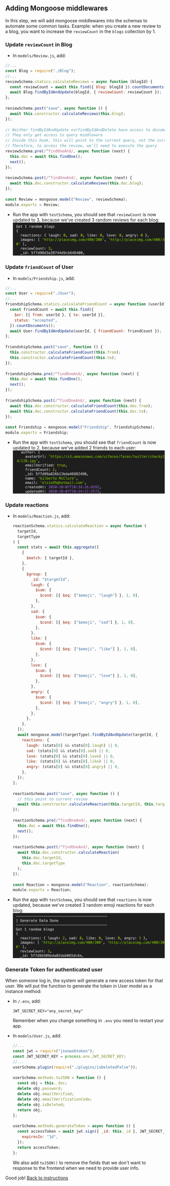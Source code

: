 ## Adding Mongoose middlewares

In this step, we will add mongoose middlewares into the schemas to automate some common tasks. Example: when you create a new review to a blog, you want to increase the `reviewCount` in the `blogs` collection by 1.

### Update `reviewCount` in Blog

- In `models/Review.js`, add:
```javascript
//...
const Blog = require("./Blog");
//...
reviewSchema.statics.calculateReviews = async function (blogId) {
  const reviewCount = await this.find({ blog: blogId }).countDocuments();
  await Blog.findByIdAndUpdate(blogId, { reviewCount: reviewCount });
};

reviewSchema.post("save", async function () {
  await this.constructor.calculateReviews(this.blog);
});

// Neither findByIdAndUpdate norfindByIdAndDelete have access to document middleware.
// They only get access to query middleware
// Inside this hook, this will point to the current query, not the current review.
// Therefore, to access the review, we’ll need to execute the query
reviewSchema.pre(/^findOneAnd/, async function (next) {
  this.doc = await this.findOne();
  next();
});

reviewSchema.post(/^findOneAnd/, async function (next) {
  await this.doc.constructor.calculateReviews(this.doc.blog);
});

const Review = mongoose.model("Review", reviewSchema);
module.exports = Review;
```

- Run the app with `testSchema`, you should see that `reviewCount` is now updated to 3, because we've created 3 random reviews for each blog:
  ![](./images/500_review_count.png)

### Update `friendCount` of User

- In `models/Friendship.js`, add:
```javascript
//...
const User = require("./User");
//...
friendshipSchema.statics.calculateFriendCount = async function (userId) {
  const friendCount = await this.find({
    $or: [{ from: userId }, { to: userId }],
    status: "accepted",
  }).countDocuments();
  await User.findByIdAndUpdate(userId, { friendCount: friendCount });
};

friendshipSchema.post("save", function () {
  this.constructor.calculateFriendCount(this.from);
  this.constructor.calculateFriendCount(this.to);
});

friendshipSchema.pre(/^findOneAnd/, async function (next) {
  this.doc = await this.findOne();
  next();
});

friendshipSchema.post(/^findOneAnd/, async function (next) {
  await this.doc.constructor.calculateFriendCount(this.doc.from);
  await this.doc.constructor.calculateFriendCount(this.doc.to);
});

const Friendship = mongoose.model("Friendship", friendshipSchema);
module.exports = Friendship;
```

- Run the app with `testSchema`, you should see that `friendCount` is now updated to 2, because we've added 2 friends to each user:
  ![](./images/501_friend_count.png)

### Update reactions

- In `models/Reaction.js`, add:
  ```javascript
  reactionSchema.statics.calculateReaction = async function (
    targetId,
    targetType
  ) {
    const stats = await this.aggregate([
      {
        $match: { targetId },
      },
      {
        $group: {
          _id: "$targetId",
          laugh: {
            $sum: {
              $cond: [{ $eq: ["$emoji", "laugh"] }, 1, 0],
            },
          },
          sad: {
            $sum: {
              $cond: [{ $eq: ["$emoji", "sad"] }, 1, 0],
            },
          },
          like: {
            $sum: {
              $cond: [{ $eq: ["$emoji", "like"] }, 1, 0],
            },
          },
          love: {
            $sum: {
              $cond: [{ $eq: ["$emoji", "love"] }, 1, 0],
            },
          },
          angry: {
            $sum: {
              $cond: [{ $eq: ["$emoji", "angry"] }, 1, 0],
            },
          },
        },
      },
    ]);
    await mongoose.model(targetType).findByIdAndUpdate(targetId, {
      reactions: {
        laugh: (stats[0] && stats[0].laugh) || 0,
        sad: (stats[0] && stats[0].sad) || 0,
        love: (stats[0] && stats[0].love) || 0,
        like: (stats[0] && stats[0].like) || 0,
        angry: (stats[0] && stats[0].angry) || 0,
      },
    });
  };

  reactionSchema.post("save", async function () {
    // this point to current review
    await this.constructor.calculateReaction(this.targetId, this.targetType);
  });

  reactionSchema.pre(/^findOneAnd/, async function (next) {
    this.doc = await this.findOne();
    next();
  });

  reactionSchema.post(/^findOneAnd/, async function (next) {
    await this.doc.constructor.calculateReaction(
      this.doc.targetId,
      this.doc.targetType
    );
  });

  const Reaction = mongoose.model("Reaction", reactionSchema);
  module.exports = Reaction;
  ```

- Run the app with `testSchema`, you should see that `reactions` is now updated, because we've created 3 random emoji reactions for each blog:
  ![](./images/502_reaction_count.png)

### Generate Token for authenticated user

When someone log in, the system will generate a new access token for that user. We will put the function to generate the token in User model as a instance method:

- In `/.env`, add:
  ```
  JWT_SECRET_KEY="any_secret_key"
  ```
  Remember when you change something in `.env` you need to restart your app.

- In `models/User.js`, add:
  ```javascript
  //...
  const jwt = require("jsonwebtoken");
  const JWT_SECRET_KEY = process.env.JWT_SECRET_KEY;
  //...
  userSchema.plugin(require("./plugins/isDeletedFalse"));

  userSchema.methods.toJSON = function () {
    const obj = this._doc;
    delete obj.password;
    delete obj.emailVerified;
    delete obj.emailVerificationCode;
    delete obj.isDeleted;
    return obj;
  };

  userSchema.methods.generateToken = async function () {
    const accessToken = await jwt.sign({ _id: this._id }, JWT_SECRET_KEY, {
      expiresIn: "1d",
    });
    return accessToken;
  };
  ```
  We also add `toJSON()` to remove the fields that we don't want to response to the frontend when we need to provide user info.

Good job! [Back to instructions](/README.md)